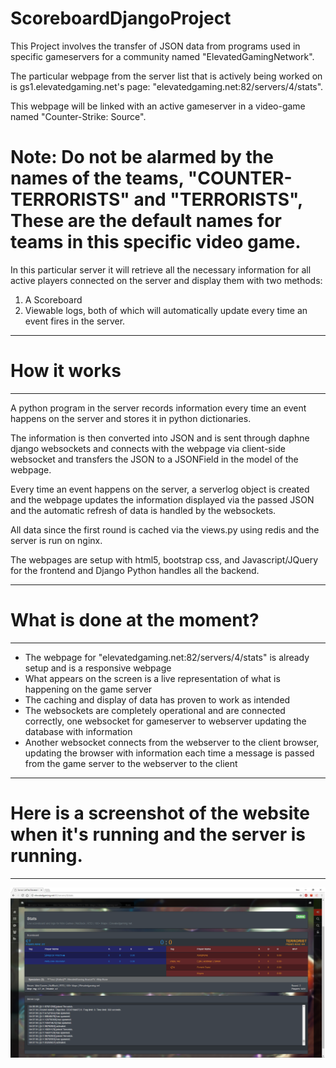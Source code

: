 # ScoreboardDjangoProject
This Project involves the transfer of JSON data from programs used in specific gameservers for a community named "ElevatedGamingNetwork".

The particular webpage from the server list that is actively being worked on is gs1.elevatedgaming.net's page: "elevatedgaming.net:82/servers/4/stats". 

This webpage will be linked with an active gameserver in a video-game named "Counter-Strike: Source". 

# Note: Do not be alarmed by the names of the teams, "COUNTER-TERRORISTS" and "TERRORISTS", These are the default names for teams in this specific video game.

In this particular server it will retrieve all the necessary information for all active players connected on the server and display them with two methods: 

1. A Scoreboard
2. Viewable logs, both of which will automatically update every time an event fires in the server.  

**********************
# How it works 
**********************

A python program in the server records information every time an event happens on the server and stores it in python 
dictionaries. 

The information is then converted into JSON and is sent through daphne django websockets and connects with the webpage 
via client-side websocket and transfers the JSON to a JSONField in the model of the webpage.

Every time an event happens on the server, a serverlog object is created and the webpage updates the information displayed via the passed JSON and the automatic refresh of data is handled by the websockets. 

All data since the first round is cached via the views.py using redis and the server is run on nginx. 

The webpages are setup with html5, bootstrap css, and Javascript/JQuery for the frontend and Django Python handles all the backend. 

**********************
# What is done at the moment?
**********************

- The webpage for "elevatedgaming.net:82/servers/4/stats" is already setup and is a responsive webpage
- What appears on the screen is a live representation of what is happening on the game server
- The caching and display of data has proven to work as intended 
- The websockets are completely operational and are connected correctly, one websocket for gameserver to webserver updating the database with information 
- Another websocket connects from the webserver to the client browser, updating the browser with information each time a message is passed from the game server to the webserver to the client

**********************
# Here is a screenshot of the website when it's running and the server is running.
**********************
![Image](https://github.com/SecretDan1994/ScoreboardDjangoProject/blob/master/Website%20Screenshot.png)
